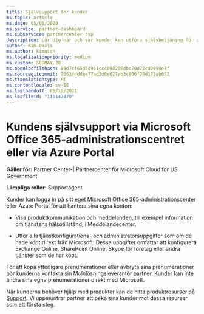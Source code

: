 ```yaml
---
title: Självsupport för kunder
ms.topic: article
ms.date: 05/05/2020
ms.service: partner-dashboard
ms.subservice: partnercenter-csp
description: Lär dig när och var kunder kan utföra självbetjäning för att hantera sina egna konton och när de ska kontakta sin Molnlösningsleverantör partner.
author: Kim-Davis
ms.author: kimnich
ms.localizationpriority: medium
ms.custom: SEOMAY.20
ms.openlocfilehash: 89d7cf65d34911cc4098206dbc70d72cd2998e7f
ms.sourcegitcommit: 7063fdddee77ad2d8e627ab3c806f76d173ab652
ms.translationtype: MT
ms.contentlocale: sv-SE
ms.lasthandoff: 05/19/2021
ms.locfileid: "110147470"
---
```

# <a name="customer-self-support-through-microsoft-office-365-admin-center-or-through-the-azure-portal"></a>Kundens självsupport via Microsoft Office 365-administrationscentret eller via Azure Portal

**Gäller för:** Partner Center-| Partnercenter för Microsoft Cloud for US Government

**Lämpliga roller:** Supportagent

Kunder kan logga in på sitt eget Microsoft Office 365-administrationscenter eller Azure Portal för att hantera sina egna konton:

- Visa produktkommunikation och meddelanden, till exempel information om tjänstens hälsotillstånd, i Meddelandecenter.

- Utför alla tjänstkonfigurations- och administratörsuppgifter som om de hade köpt direkt från Microsoft. Dessa uppgifter omfattar att konfigurera Exchange Online, SharePoint Online, Skype för företag eller andra tjänster som de har köpt.

För att köpa ytterligare prenumerationer eller avbryta sina prenumerationer bör kunderna kontakta sin Molnlösningsleverantör partner. Kunder kan inte ändra sina egna prenumerationer direkt med Microsoft.

När kunderna behöver hjälp med produkter kan de hitta produktresurser på [Support](https://partnercenter.microsoft.com/partner/support). Vi uppmuntrar partner att peka sina kunder mot dessa resurser som ett första steg.

 

 



